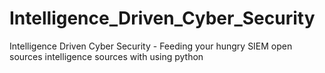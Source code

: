# Intelligence_Driven_Cyber_Security
Intelligence Driven Cyber Security - Feeding your hungry SIEM open sources intelligence sources with using python
